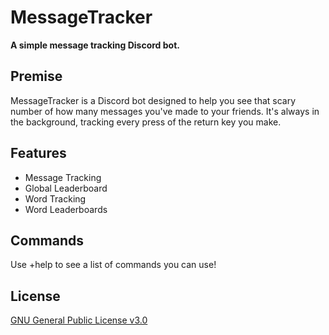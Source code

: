 # MessageTracker

**A simple message tracking Discord bot.**

## Premise

MessageTracker is a Discord bot designed to help you see that scary number of how many messages you've made to your friends. It's always in the background, tracking every 
press of the return key you make. 

## Features

- Message Tracking
- Global Leaderboard
- Word Tracking 
- Word Leaderboards

## Commands

Use +help to see a list of commands you can use! 

## License

[GNU General Public License v3.0](https://choosealicense.com/licenses/gpl-3.0/#)
